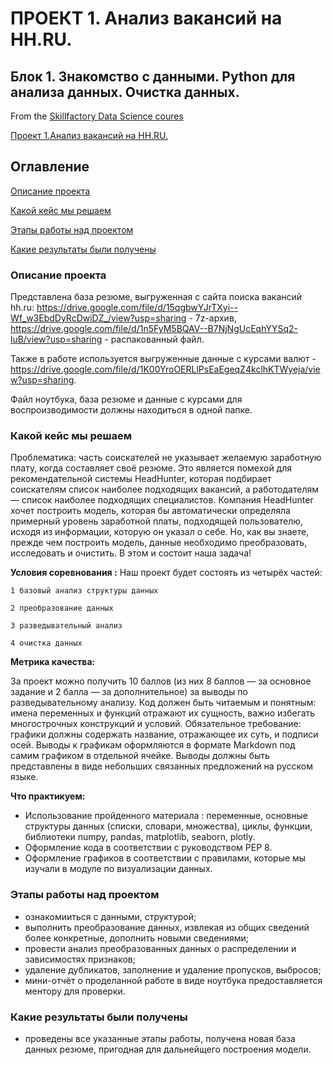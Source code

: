 # ПРОЕКТ 1. Анализ вакансий на HH.RU.
##   Блок 1. Знакомство с данными. Python для анализа данных. Очистка данных. 

From the [Skillfactory Data Science coures](https://lms.skillfactory.ru/courses/course-v1:SkillFactory+DSPR-2.0+14JULY2021/course/)  

[Проект 1.Анализ вакансий на HH.RU.](https://github.com/TalibullinaEM/dspr76/tree/main/project_1)


##  Оглавление 
[Описание проекта](https://github.com/TalibullinaEM/dspr76/tree/main/project_1/README.md#Описание-проекта)

[Какой кейс мы решаем](https://github.com/TalibullinaEM/dspr76/tree/main/project_1/README.md#какой-кейс-мы-решаем)

[Этапы работы над проектом](https://github.com/TalibullinaEM/dspr76/tree/main/project_1/README.md#Этапы-работы-над_проектом)

[Какие результаты были получены](https://github.com/TalibullinaEM/dspr76/tree/main/project_1/README.md#Какие-результаты-были-получены)


### Описание проекта
Представлена база резюме, выгруженная с сайта поиска вакансий hh.ru:
https://drive.google.com/file/d/15qgbwYJrTXyi--Wf_w3EbdDyRcDwiDZ_/view?usp=sharing - 7z-архив,
https://drive.google.com/file/d/1n5FyM5BQAV--B7NjNgUcEqhYYSq2-luB/view?usp=sharing - распакованный файл.

Также в работе используется выгруженные данные с курсами валют - https://drive.google.com/file/d/1K00YroOERLlPsEaEgeqZ4kclhKTWyeja/view?usp=sharing.

Файл ноутбука, база резюме и данные с курсами для воспроизводимости должны находиться в одной папке.


### Какой кейс мы решаем
Проблематика: часть соискателей не указывает желаемую заработную плату, когда составляет своё резюме.
Это является помехой для рекомендательной системы HeadHunter, которая подбирает соискателям список наиболее подходящих вакансий, а работодателям — список наиболее подходящих специалистов.
Компания HeadHunter хочет построить модель, которая бы автоматически определяла примерный уровень заработной платы, подходящей пользователю, исходя из информации, которую он указал о себе. Но, как вы знаете, прежде чем построить модель, данные необходимо преобразовать, исследовать и очистить. В этом и состоит наша задача!

**Условия соревнования :**
Наш проект будет состоять из четырёх частей:

    1 базовый анализ структуры данных

    2 преобразование данных

    3 разведывательный анализ

    4 очистка данных


**Метрика качества:**

За проект можно получить 10 баллов (из них 8 баллов — за основное задание и 2 балла — за дополнительное) за выводы по разведывательному анализу.
Код должен быть читаемым и понятным: имена переменных и функций отражают их сущность, важно избегать многострочных конструкций и условий. 
Обязательное требование: графики должны содержать название, отражающее их суть, и подписи осей.
Выводы к графикам оформляются в формате Markdown под самим графиком в отдельной ячейке. Выводы должны быть представлены в виде небольших связанных предложений на русском языке.

**Что практикуем:**

- Использование пройденного материала : переменные, основные структуры данных (списки, словари, множества), циклы, функции, библиотеки numpy, pandas, matplotlib, seaborn, plotly.
- Оформление кода в соответствии с руководством PEP 8.
- Оформление графиков в соответствии с правилами, которые мы изучали в модуле по визуализации данных.


### Этапы работы над проектом
- ознакомииться с данными, структурой;
- выполнить преобразование данных, извлекая из общих сведений более конкретные, дополнить новыми сведениями;
- провести анализ преобразованных данных о распределении и зависимостях признаков;
- удаление дубликатов, заполнение и удаление пропусков, выбросов;
- мини-отчёт о проделанной работе в виде ноутбука предоставляется ментору для проверки.  

### Какие результаты были получены
- проведены все указанные этапы работы, получена новая база данных резюме, пригодная для дальнейщего построения модели.

